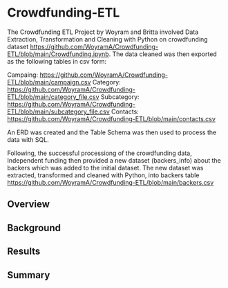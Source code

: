 # Crowdfunding-ETL
The Crowdfunding ETL Project by Woyram and Britta involved Data Extraction, Transformation and Cleaning with Python on crowdfunding dataset https://github.com/WoyramA/Crowdfunding-ETL/blob/main/Crowdfunding.ipynb. The data cleaned was then exported as the following tables in csv form:

Campaing: 
https://github.com/WoyramA/Crowdfunding-ETL/blob/main/campaign.csv
Category: 
https://github.com/WoyramA/Crowdfunding-ETL/blob/main/category_file.csv
Subcategory: 
https://github.com/WoyramA/Crowdfunding-ETL/blob/main/subcategory_file.csv
Contacts:
https://github.com/WoyramA/Crowdfunding-ETL/blob/main/contacts.csv

An ERD was created and the Table Schema was then used to process the data with SQL.

Following, the successful processiong of the crowdfunding data, Independent funding then provided a new dataset (backers_info) about the backers which was added to the initial dataset. The new dataset was extracted, transformed and cleaned with Python, into backers table https://github.com/WoyramA/Crowdfunding-ETL/blob/main/backers.csv


## Overview


## Background


## Results


## Summary


